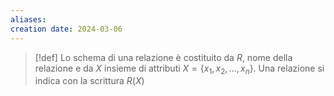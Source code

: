 ```yaml
---
aliases: 
creation date: 2024-03-06
---
```


>[!def]
>Lo schema di una relazione è costituito da $R$, nome della relazione e da $X$ insieme di attributi $X = \{ x_{1},x_{2},\dots,x_{n} \}$. Una relazione si indica con la scrittura $R(X)$